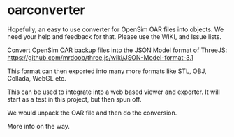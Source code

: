 oarconverter
====

Hopefully, an easy to use converter for OpenSim OAR files into objects. We need your help and feedback for that. Please use the WIKI, and Issue lists.

Convert OpenSim OAR backup files into the JSON Model format of ThreeJS:
https://github.com/mrdoob/three.js/wiki/JSON-Model-format-3.1

This format can then exported into many more formats like STL, OBJ, Collada, WebGL etc.

This can be used to integrate into a web based viewer and exporter. It will start as a test in this project, but then spun off.

We would unpack the OAR file and then do the conversion.

More info on the way.





